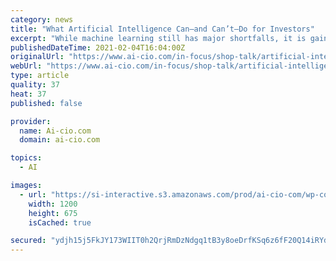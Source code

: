 ```yaml
---
category: news
title: "What Artificial Intelligence Can—and Can’t—Do for Investors"
excerpt: "While machine learning still has major shortfalls, it is gaining ground at divining useful patterns, like analyzing how executives talk in earnings calls."
publishedDateTime: 2021-02-04T16:04:00Z
originalUrl: "https://www.ai-cio.com/in-focus/shop-talk/artificial-intelligence-can-cant-investors/"
webUrl: "https://www.ai-cio.com/in-focus/shop-talk/artificial-intelligence-can-cant-investors/"
type: article
quality: 37
heat: 37
published: false

provider:
  name: Ai-cio.com
  domain: ai-cio.com

topics:
  - AI

images:
  - url: "https://si-interactive.s3.amazonaws.com/prod/ai-cio-com/wp-content/uploads/2021/02/04104814/CIO-020421-How-Artificial-Intelligence-Change-Finance-Pete-Ryan-web.jpg"
    width: 1200
    height: 675
    isCached: true

secured: "ydjh15j5FkJY173WIIT0h2QrjRmDzNdgq1tB3y8oeDrfKSq6z6fF20Q14iRYdL0+cB7/UbseAEVo5MB1qa5FxtjpMrzNGH6j6Tc8awRyqLpPQ4KiLAEVdnxj5HT32YTd2z6NXm0aidQvNCuOxcGVarJ96GMdtBEfR95e2X897mFGqmLbBxOE9Rb2CwzdM6e6iQehawDshIj04Ksy4K0NGBbgY5lOmVsFaD0N2Vvh1mAlQGUhYafzDgbLGugtpz3OxC63cV9VgknPdgAECNO3VNeR6DxKGOKXtY99rGyefL80hYfzVaiODW7CAU8eOHBt+NL//YEsNZGZPYD2ThBrFMMLcmnC0GtWzy3zTnAiBMM=;0AGXFwYjvCRqKL02ETQ7sg=="
---
```


